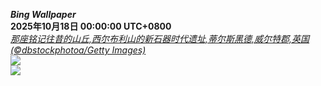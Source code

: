 ***Bing Wallpaper***  
**2025年10月18日 00:00:00 UTC+0800**  
*[那座铭记往昔的山丘,西尔布利山的新石器时代遗址,蒂尔斯黑德,威尔特郡,英国(©dbstockphotoa/Getty Images)](https://www.bing.com/th?id=OHR.SilburyHill_ZH-CN6666447580_UHD.jpg)*  
![](https://www.bing.com/th?id=OHR.SilburyHill_ZH-CN6666447580_UHD.jpg)  
![](https://www.bing.com/th?id=OHR.SilburyHill_ZH-CN6666447580_1080x1920.jpg)
